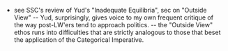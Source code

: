 * see SSC's review of Yud's "Inadequate Equilibria", sec on "Outside View"
-- Yud, surprisingly, gives voice to my own frequent critique of the way
post-LW'ers tend to approach politics. 
-- the "Outside View" ethos runs into difficulties that are strictly analogous
to those that beset the application of the Categorical Imperative. 

